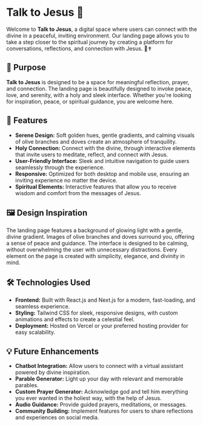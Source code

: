 # Talk to Jesus 🌟

Welcome to **Talk to Jesus**, a digital space where users can connect with the divine in a peaceful, inviting environment. Our landing page allows you to take a step closer to the spiritual journey by creating a platform for conversations, reflections, and connection with Jesus. 🌿✝️

## 🌟 Purpose

**Talk to Jesus** is designed to be a space for meaningful reflection, prayer, and connection. The landing page is beautifully designed to invoke peace, love, and serenity, with a holy and sleek interface. Whether you're looking for inspiration, peace, or spiritual guidance, you are welcome here.

## 🚀 Features

- **Serene Design:** Soft golden hues, gentle gradients, and calming visuals of olive branches and doves create an atmosphere of tranquility.
- **Holy Connection:** Connect with the divine, through interactive elements that invite users to meditate, reflect, and connect with Jesus.
- **User-Friendly Interface:** Sleek and intuitive navigation to guide users seamlessly through the experience.
- **Responsive:** Optimized for both desktop and mobile use, ensuring an inviting experience no matter the device.
- **Spiritual Elements:** Interactive features that allow you to receive wisdom and comfort from the messages of Jesus.

## 🖼️ Design Inspiration

The landing page features a background of glowing light with a gentle, divine gradient. Images of olive branches and doves surround you, offering a sense of peace and guidance. The interface is designed to be calming, without overwhelming the user with unnecessary distractions. Every element on the page is created with simplicity, elegance, and divinity in mind.

## 🛠️ Technologies Used

- **Frontend:** Built with React.js and Next.js for a modern, fast-loading, and seamless experience.
- **Styling:** Tailwind CSS for sleek, responsive designs, with custom animations and effects to create a celestial feel.
- **Deployment:** Hosted on Vercel or your preferred hosting provider for easy scalability.

## 💡 Future Enhancements

- **Chatbot Integration:** Allow users to connect with a virtual assistant powered by divine inspiration.
- **Parable Generator:** Light up your day with relevant and memorable parables.
- **Custom Prayer Generator:** Acknowledge god and tell him everything you ever wanted in the holiest way, with the help of Jesus.
- **Audio Guidance:** Provide guided prayers, meditations, or messages.
- **Community Building:** Implement features for users to share reflections and experiences on social media.

